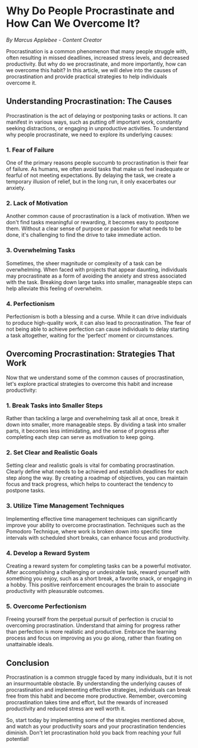 # **Why Do People Procrastinate and How Can We Overcome It?**

*By Marcus Applebee - Content Creator*

Procrastination is a common phenomenon that many people struggle with, often resulting in missed deadlines, increased stress levels, and decreased productivity. But why do we procrastinate, and more importantly, how can we overcome this habit? In this article, we will delve into the causes of procrastination and provide practical strategies to help individuals overcome it.

## **Understanding Procrastination: The Causes**

Procrastination is the act of delaying or postponing tasks or actions. It can manifest in various ways, such as putting off important work, constantly seeking distractions, or engaging in unproductive activities. To understand why people procrastinate, we need to explore its underlying causes:

### **1. Fear of Failure**

One of the primary reasons people succumb to procrastination is their fear of failure. As humans, we often avoid tasks that make us feel inadequate or fearful of not meeting expectations. By delaying the task, we create a temporary illusion of relief, but in the long run, it only exacerbates our anxiety.

### **2. Lack of Motivation**

Another common cause of procrastination is a lack of motivation. When we don't find tasks meaningful or rewarding, it becomes easy to postpone them. Without a clear sense of purpose or passion for what needs to be done, it's challenging to find the drive to take immediate action.

### **3. Overwhelming Tasks**

Sometimes, the sheer magnitude or complexity of a task can be overwhelming. When faced with projects that appear daunting, individuals may procrastinate as a form of avoiding the anxiety and stress associated with the task. Breaking down large tasks into smaller, manageable steps can help alleviate this feeling of overwhelm.

### **4. Perfectionism**

Perfectionism is both a blessing and a curse. While it can drive individuals to produce high-quality work, it can also lead to procrastination. The fear of not being able to achieve perfection can cause individuals to delay starting a task altogether, waiting for the 'perfect' moment or circumstances.

## **Overcoming Procrastination: Strategies That Work**

Now that we understand some of the common causes of procrastination, let's explore practical strategies to overcome this habit and increase productivity:

### **1. Break Tasks into Smaller Steps**

Rather than tackling a large and overwhelming task all at once, break it down into smaller, more manageable steps. By dividing a task into smaller parts, it becomes less intimidating, and the sense of progress after completing each step can serve as motivation to keep going.

### **2. Set Clear and Realistic Goals**

Setting clear and realistic goals is vital for combating procrastination. Clearly define what needs to be achieved and establish deadlines for each step along the way. By creating a roadmap of objectives, you can maintain focus and track progress, which helps to counteract the tendency to postpone tasks.

### **3. Utilize Time Management Techniques**

Implementing effective time management techniques can significantly improve your ability to overcome procrastination. Techniques such as the Pomodoro Technique, where work is broken down into specific time intervals with scheduled short breaks, can enhance focus and productivity.

### **4. Develop a Reward System**

Creating a reward system for completing tasks can be a powerful motivator. After accomplishing a challenging or undesirable task, reward yourself with something you enjoy, such as a short break, a favorite snack, or engaging in a hobby. This positive reinforcement encourages the brain to associate productivity with pleasurable outcomes.

### **5. Overcome Perfectionism**

Freeing yourself from the perpetual pursuit of perfection is crucial to overcoming procrastination. Understand that aiming for progress rather than perfection is more realistic and productive. Embrace the learning process and focus on improving as you go along, rather than fixating on unattainable ideals.

## **Conclusion**

Procrastination is a common struggle faced by many individuals, but it is not an insurmountable obstacle. By understanding the underlying causes of procrastination and implementing effective strategies, individuals can break free from this habit and become more productive. Remember, overcoming procrastination takes time and effort, but the rewards of increased productivity and reduced stress are well worth it.

So, start today by implementing some of the strategies mentioned above, and watch as your productivity soars and your procrastination tendencies diminish. Don't let procrastination hold you back from reaching your full potential!
